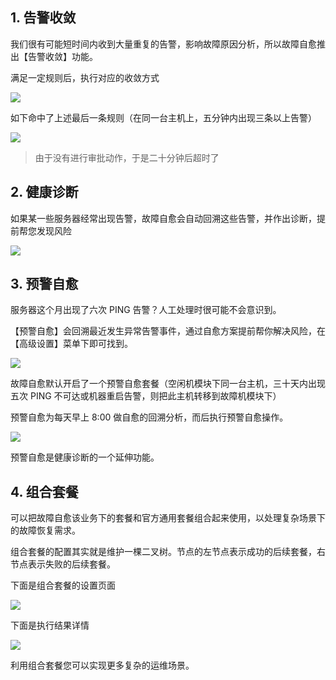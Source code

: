 
## 1. 告警收敛 
我们很有可能短时间内收到大量重复的告警，影响故障原因分析，所以故障自愈推出【告警收敛】功能。

满足一定规则后，执行对应的收敛方式

![](http://imgcache.tcecqpoc.fsphere.cn/image/mc.qcloudimg.com/static/img/b6bbc913516f5578455134c8ba1fcfb4/14955235563509.jpg)

如下命中了上述最后一条规则（在同一台主机上，五分钟内出现三条以上告警）

![](http://imgcache.tcecqpoc.fsphere.cn/image/mc.qcloudimg.com/static/img/dee929eef7e96cbf5ac8c7b4b7a6b2a9/14955234725854.jpg)

> 由于没有进行审批动作，于是二十分钟后超时了

## 2. 健康诊断

如果某一些服务器经常出现告警，故障自愈会自动回溯这些告警，并作出诊断，提前帮您发现风险

![](http://imgcache.tcecqpoc.fsphere.cn/image/mc.qcloudimg.com/static/img/15a1cf5ec9986861833155e4c0934e90/14955238707264.jpg)

## 3. 预警自愈

服务器这个月出现了六次 PING 告警？人工处理时很可能不会意识到。

【预警自愈】会回溯最近发生异常告警事件，通过自愈方案提前帮你解决风险，在【高级设置】菜单下即可找到。

![](http://imgcache.tcecqpoc.fsphere.cn/image/mc.qcloudimg.com/static/img/95d9831c10ecc3070027b8098e7ba3cb/14955236702912.jpg)

故障自愈默认开启了一个预警自愈套餐（空闲机模块下同一台主机，三十天内出现五次 PING 不可达或机器重启告警，则把此主机转移到故障机模块下）

预警自愈为每天早上 8:00 做自愈的回溯分析，而后执行预警自愈操作。

![](http://imgcache.tcecqpoc.fsphere.cn/image/mc.qcloudimg.com/static/img/6c62349830048764c6b64a0ac308375d/14955091745764.jpg)

预警自愈是健康诊断的一个延伸功能。

## 4. 组合套餐

可以把故障自愈该业务下的套餐和官方通用套餐组合起来使用，以处理复杂场景下的故障恢复需求。

组合套餐的配置其实就是维护一棵二叉树。节点的左节点表示成功的后续套餐，右节点表示失败的后续套餐。

下面是组合套餐的设置页面

![](http://imgcache.tcecqpoc.fsphere.cn/image/mc.qcloudimg.com/static/img/84417e166add95c052e5204336c261fa/14955228844734.jpg)

下面是执行结果详情

![](http://imgcache.tcecqpoc.fsphere.cn/image/mc.qcloudimg.com/static/img/eba1c07ce6701750cbbf0ca49c4bb687/14955229063739.jpg)

利用组合套餐您可以实现更多复杂的运维场景。







